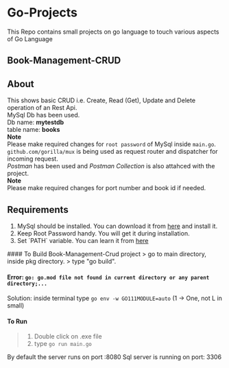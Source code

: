 # Go-Projects
This Repo contains small projects on go language to touch various aspects of Go Language

## Book-Management-CRUD

## About
This shows basic CRUD i.e. Create, Read (Get), Update and Delete operation of an Rest Api.
<br>MySql Db has been used.
<br>Db name: **mytestdb**
<br>table name: **books**
<br>**Note**
<br>Please make required changes for `root password` of MySql inside `main.go`.
<br>`github.com/gorilla/mux` is being used as request router and dispatcher for incoming request.
<br>*Postman* has been used and *Postman Collection* is also attahced with the project.
<br>**Note**
<br>Please make required changes for port number and book id if needed.

## Requirements
<ol>
    <li>MySql should be installed. You can download it from <a href="https://dev.mysql.com/downloads/installer/">here</a> and install it.</li>
    <li>Keep Root Password handy. You will get it during installation.</li>
    <li>Set `PATH` variable. You can learn it from <a href="https://www.tutorialspoint.com/adding-mysql-to-windows-path">here</a></li>
</ol>
#### To Build Book-Management-Crud project
> go to main directory, inside pkg directory.
> type "go build".

#### Error: `go: go.mod file not found in current directory or any parent directory;...`
Solution: inside terminal type `go env -w GO111MODULE=auto` (1 -> One, not L in small)

#### To Run 
> 1. Double click on .exe file
> 2. type `go run main.go`

By default the server runs on port :8080
Sql server is running on port: 3306